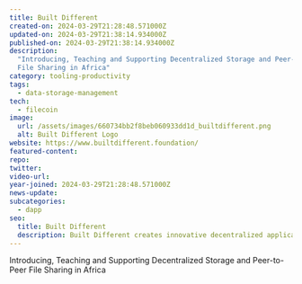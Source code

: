 ```yaml
---
title: Built Different
created-on: 2024-03-29T21:28:48.571000Z
updated-on: 2024-03-29T21:38:14.934000Z
published-on: 2024-03-29T21:38:14.934000Z
description:
  "Introducing, Teaching and Supporting Decentralized Storage and Peer-to-Peer
  File Sharing in Africa"
category: tooling-productivity
tags:
  - data-storage-management
tech:
  - filecoin
image:
  url: /assets/images/660734bb2f8beb060933dd1d_builtdifferent.png
  alt: Built Different Logo
website: https://www.builtdifferent.foundation/
featured-content:
repo:
twitter:
video-url:
year-joined: 2024-03-29T21:28:48.571000Z
news-update:
subcategories:
  - dapp
seo:
  title: Built Different
  description: Built Different creates innovative decentralized applications.
---
```


Introducing, Teaching and Supporting Decentralized Storage and Peer-to-Peer File Sharing in Africa
